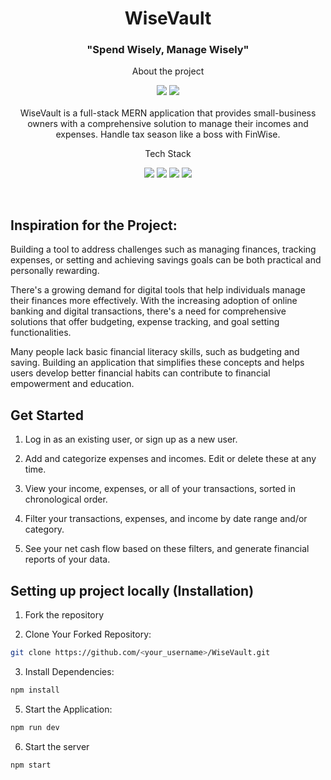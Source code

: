 <h1 align="center">WiseVault</h1>
<h3 align="center">"Spend Wisely, Manage Wisely"</h3>

<p align="center">About the project</p>
<p align="center">
    <img src="https://img.shields.io/github/forks/nandita27iitp/WiseVault">
    <img src="https://img.shields.io/github/stars/nandita27iitp/WiseVault"><br><br>
WiseVault is a full-stack MERN application that provides small-business owners with a comprehensive solution to manage their incomes and expenses. Handle tax season like a boss with FinWise.
</p>

<p align="center">Tech Stack</p>
<p align="center">
    <img src="https://img.shields.io/badge/mongoDB-%234DB33D.svg?style=for-the-badge&logo=mongoDB&logoColor=3FA037"> 
    <img src="https://img.shields.io/badge/express-%231572B6.svg?style=for-the-badge&logo=express&logoColor=white">
    <img src="https://img.shields.io/badge/react-%23323330.svg?style=for-the-badge&logo=react&logoColor=%23F7DF1E">
    <img src="https://img.shields.io/badge/node-%234DB33D?style=for-the-badge&logo=node.js&logoColor=3FA037">
</p>
<br>

## Inspiration for the Project:

Building a tool to address challenges such as managing finances, tracking expenses, or setting and achieving savings goals can be both practical and personally rewarding.

There's a growing demand for digital tools that help individuals manage their finances more effectively. With the increasing adoption of online banking and digital transactions, there's a need for comprehensive solutions that offer budgeting, expense tracking, and goal setting functionalities. 

Many people lack basic financial literacy skills, such as budgeting and saving. Building an application that simplifies these concepts and helps users develop better financial habits can contribute to financial empowerment and education.

## Get Started

1. Log in as an existing user, or sign up as a new user.

2. Add and categorize expenses and incomes. Edit or delete these at any time.

3. View your income, expenses, or all of your transactions, sorted in chronological order.

4. Filter your transactions, expenses, and income by date range and/or category.

5. See your net cash flow based on these filters, and generate financial reports of your data.

## Setting up project locally (Installation)
1. Fork the repository

2. Clone Your Forked Repository:

```sh
git clone https://github.com/<your_username>/WiseVault.git
```

3. Install Dependencies:

```sh
npm install
```

5. Start the Application:

```sh
npm run dev
``` 

6. Start the server

```sh
npm start
```
